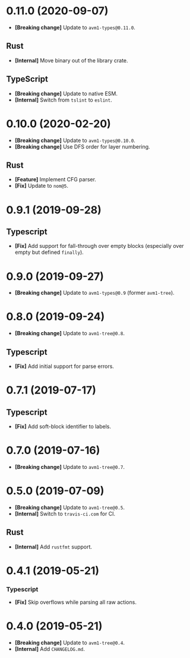 # 0.11.0 (2020-09-07)

- **[Breaking change]** Update to `avm1-types@0.11.0`.

## Rust

- **[Internal]** Move binary out of the library crate.

## TypeScript

- **[Breaking change]** Update to native ESM.
- **[Internal]** Switch from `tslint` to `eslint`.

# 0.10.0 (2020-02-20)

- **[Breaking change]** Update to `avm1-types@0.10.0`.
- **[Breaking change]** Use DFS order for layer numbering.

## Rust

- **[Feature]** Implement CFG parser.
- **[Fix]** Update to `nom@5`.

# 0.9.1 (2019-09-28)

## Typescript

- **[Fix]** Add support for fall-through over empty blocks (especially over empty but defined `finally`).

# 0.9.0 (2019-09-27)

- **[Breaking change]** Update to `avm1-types@0.9` (former `avm1-tree`).

# 0.8.0 (2019-09-24)

- **[Breaking change]** Update to `avm1-tree@0.8`.

## Typescript

- **[Fix]** Add initial support for parse errors.

# 0.7.1 (2019-07-17)

## Typescript

- **[Fix]** Add soft-block identifier to labels.

# 0.7.0 (2019-07-16)

- **[Breaking change]** Update to `avm1-tree@0.7`.

# 0.5.0 (2019-07-09)

- **[Breaking change]** Update to `avm1-tree@0.5`.
- **[Internal]** Switch to `travis-ci.com` for CI.

## Rust

- **[Internal]** Add `rustfmt` support.

# 0.4.1 (2019-05-21)

### Typescript

- **[Fix]** Skip overflows while parsing all raw actions.

# 0.4.0 (2019-05-21)

- **[Breaking change]** Update to `avm1-tree@0.4`.
- **[Internal]** Add `CHANGELOG.md`.
